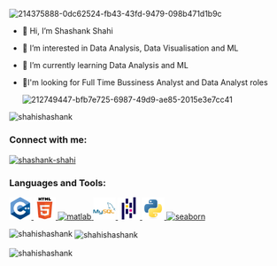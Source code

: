 ![214375888-0dc62524-fb43-43fd-9479-098b471d1b9c](https://github.com/user-attachments/assets/e82a8639-3522-44a7-994b-83e45bcf474a) 


- 👋 Hi, I’m Shashank Shahi
- 👀 I’m interested in Data Analysis, Data Visualisation and ML
- 🌱 I’m currently learning Data Analysis and ML
- 🤠I'm looking for Full Time Bussiness Analyst and Data Analyst roles
   
               
     ![212749447-bfb7e725-6987-49d9-ae85-2015e3e7cc41](https://github.com/user-attachments/assets/344605ac-afae-446f-b579-8d5a0ef32be7)


<p align="left"> <img src="https://komarev.com/ghpvc/?username=shahishashank&label=Profile%20views&color=0e75b6&style=flat" alt="shahishashank" /> </p>

<h3 align="left">Connect with me:</h3>
<p align="left">
<a href="https://linkedin.com/in/shashank-shahi" target="blank"><img align="center" src="https://raw.githubusercontent.com/rahuldkjain/github-profile-readme-generator/master/src/images/icons/Social/linked-in-alt.svg" alt="shashank-shahi" height="30" width="40" /></a>
</p>

<h3 align="left">Languages and Tools:</h3>
<p align="left"> <a href="https://www.w3schools.com/cpp/" target="_blank" rel="noreferrer"> <img src="https://raw.githubusercontent.com/devicons/devicon/master/icons/cplusplus/cplusplus-original.svg" alt="cplusplus" width="40" height="40"/> </a> <a href="https://www.w3.org/html/" target="_blank" rel="noreferrer"> <img src="https://raw.githubusercontent.com/devicons/devicon/master/icons/html5/html5-original-wordmark.svg" alt="html5" width="40" height="40"/> </a> <a href="https://www.mathworks.com/" target="_blank" rel="noreferrer"> <img src="https://upload.wikimedia.org/wikipedia/commons/2/21/Matlab_Logo.png" alt="matlab" width="40" height="40"/> </a> <a href="https://www.mysql.com/" target="_blank" rel="noreferrer"> <img src="https://raw.githubusercontent.com/devicons/devicon/master/icons/mysql/mysql-original-wordmark.svg" alt="mysql" width="40" height="40"/> </a> <a href="https://pandas.pydata.org/" target="_blank" rel="noreferrer"> <img src="https://raw.githubusercontent.com/devicons/devicon/2ae2a900d2f041da66e950e4d48052658d850630/icons/pandas/pandas-original.svg" alt="pandas" width="40" height="40"/> </a> <a href="https://www.python.org" target="_blank" rel="noreferrer"> <img src="https://raw.githubusercontent.com/devicons/devicon/master/icons/python/python-original.svg" alt="python" width="40" height="40"/> </a> <a href="https://seaborn.pydata.org/" target="_blank" rel="noreferrer"> <img src="https://seaborn.pydata.org/_images/logo-mark-lightbg.svg" alt="seaborn" width="40" height="40"/> </a> </p>

<p><img align="left" src="https://github-readme-stats.vercel.app/api/top-langs?username=shahishashank&show_icons=true&locale=en&layout=compact" alt="shahishashank" /></p>

<p>&nbsp;<img align="center" src="https://github-readme-stats.vercel.app/api?username=shahishashank&show_icons=true&locale=en" alt="shahishashank" /></p>

<p><img align="center" src="https://github-readme-streak-stats.herokuapp.com/?user=shahishashank&" alt="shahishashank" /></p>


<!---
shahishashank/shahishashank is a ✨ special ✨ repository because its `README.md` (this file) appears on your GitHub profile.
You can click the Preview link to take a look at your changes.
--->
